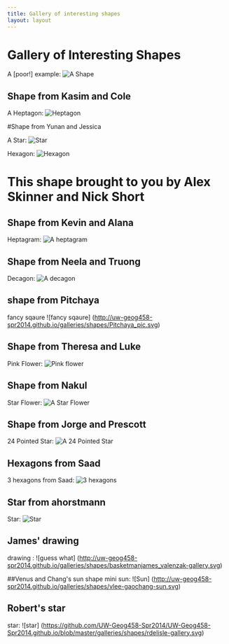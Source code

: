 ```yaml
---
title: Gallery of interesting shapes
layout: layout
---
```


# Gallery of Interesting Shapes

A [poor!] example: ![A Shape](http://uw-geog458-spr2014.github.io/galleries/shapes/lrb9-gallery.svg)

## Shape from Kasim and Cole

A Heptagon: ![Heptagon](http://uw-geog458-spr2014.github.io/galleries/shapes/cbessee-kasims44-gallery.svg)

#Shape from Yunan and Jessica

A Star: ![Star](http://uw-geog458-spr2014.github.io/galleries/shapes/fre2dy-jscha92.svg)

Hexagon: ![Hexagon](http://uw-geog458-spr2014.github.io/galleries/shapes/short-skinner.svg)

# This shape brought to you by Alex Skinner and Nick Short

## Shape from Kevin and Alana

Heptagram: ![A heptagram](http://uw-geog458-spr2014.github.io/galleries/shapes/mason_kim-gallery.svg)

## Shape from Neela and Truong 

Decagon: ![A decagon](http://uw-geog458-spr2014.github.io/galleries/shapes/python_neela.svg)

## shape from Pitchaya

fancy sqaure ![fancy sqaure] (http://uw-geog458-spr2014.github.io/galleries/shapes/Pitchaya_pic.svg)

## Shape from Theresa and Luke 

Pink Flower: ![Pink flower](http://uw-geog458-spr2014.github.io/galleries/shapes/yoshitheturtle-theresa_luke.svg)

## Shape from Nakul 

Star Flower: ![A Star Flower](http://uw-geog458-spr2014.github.io/galleries/shapes/nakulm-gallery.svg)

## Shape from Jorge and Prescott

24 Pointed Star: ![A 24 Pointed Star](http://uw-geog458-spr2014.github.io/galleries/shapes/turtles-and-circles-xtremej-ppettiette.svg)

## Hexagons from Saad

3 hexagons from Saad: ![3 hexagons](http://uw-geog458-spr2014.github.io/galleries/shapes/Saads_hexagons.svg)

## Star from ahorstmann

Star: ![Star](http://uw-geog458-spr2014.github.io/galleries/shapes/star-ahorstmann.svg)


## James' drawing

drawing : ![guess what] (http://uw-geog458-spr2014.github.io/galleries/shapes/basketmanjames_valenzak-gallery.svg)



##Venus and Chang's sun shape
mini sun: ![Sun] (http://uw-geog458-spr2014.github.io/galleries/shapes/vlee-gaochang-sun.svg)

## Robert's star

star: ![star] (https://github.com/UW-Geog458-Spr2014/UW-Geog458-Spr2014.github.io/blob/master/galleries/shapes/rdelisle-gallery.svg)
